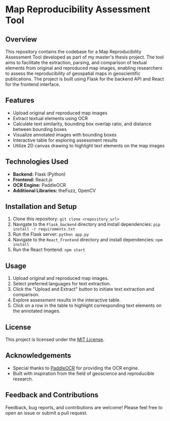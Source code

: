 # Map Reproducibility Assessment Tool

## Overview
This repository contains the codebase for a Map Reproducibility Assessment Tool developed as part of my master's thesis project. The tool aims to facilitate the extraction, parsing, and comparison of textual elements from original and reproduced map images, enabling researchers to assess the reproducibility of geospatial maps in geoscientific publications. The project is built using Flask for the backend API and React for the frontend interface.


## Features
- Upload original and reproduced map images
- Extract textual elements using OCR
- Calculate text similarity, bounding box overlap ratio, and distance between bounding boxes
- Visualize annotated images with bounding boxes
- Interactive table for exploring assessment results 
- Utilize 2D canvas drawing to highlight text elements on the map images 


## Technologies Used
- **Backend:** Flask (Python)
- **Frontend:** React.js
- **OCR Engine:** PaddleOCR
- **Additional Libraries:**  theFuzz, OpenCV

## Installation and Setup
1. Clone this repository: `git clone <repository_url>`
2. Navigate to the `Flask_backend` directory and install dependencies: `pip install -r requirements.txt`
3. Run the Flask server: `python app.py`
4. Navigate to the `React_Frontend` directory and install dependencies: `npm install`
5. Run the React frontend: `npm start`

## Usage
1. Upload original and reproduced map images.
2. Select preferred languages for text extraction.
3. Click the "Upload and Extract" button to initiate text extraction and comparison.
4. Explore assessment results in the interactive table.
5. Click on a row in the table to highlight corresponding text elements on the annotated images.




## License
This project is licensed under the [MIT License](LICENSE).

## Acknowledgements
- Special thanks to [PaddleOCR](https://github.com/PaddlePaddle/PaddleOCR) for providing the OCR engine.
- Built with inspiration from the field of geoscience and reproducible research.

## Feedback and Contributions
Feedback, bug reports, and contributions are welcome! Please feel free to open an issue or submit a pull request.

